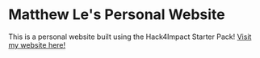 # Matthew Le's Personal Website
This is a personal website built using the Hack4Impact Starter Pack!
[Visit my website here!](https://github.com/Matthew-Le-027/Matthew-Le-027.github.io)